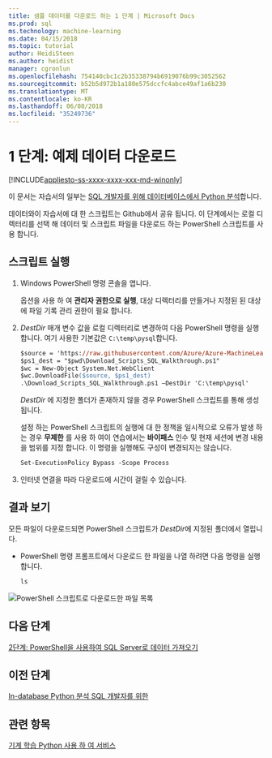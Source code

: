 ```yaml
---
title: 샘플 데이터를 다운로드 하는 1 단계 | Microsoft Docs
ms.prod: sql
ms.technology: machine-learning
ms.date: 04/15/2018
ms.topic: tutorial
author: HeidiSteen
ms.author: heidist
manager: cgronlun
ms.openlocfilehash: 754140cbc1c2b35338794b6919076b99c3052562
ms.sourcegitcommit: b52b5d972b1a180e575dccfc4abce49af1a6b230
ms.translationtype: MT
ms.contentlocale: ko-KR
ms.lasthandoff: 06/08/2018
ms.locfileid: "35249736"
---
```

# <a name="step-1-download-the-sample-data"></a>1 단계: 예제 데이터 다운로드
[!INCLUDE[appliesto-ss-xxxx-xxxx-xxx-md-winonly](../../includes/appliesto-ss-xxxx-xxxx-xxx-md-winonly.md)]

이 문서는 자습서의 일부는 [SQL 개발자를 위해 데이터베이스에서 Python 분석](sqldev-in-database-python-for-sql-developers.md)합니다. 

데이터와이 자습서에 대 한 스크립트는 Github에서 공유 됩니다. 이 단계에서는 로컬 디렉터리를 선택 해 데이터 및 스크립트 파일을 다운로드 하는 PowerShell 스크립트를 사용 합니다.

## <a name="run-the-script"></a>스크립트 실행

1. Windows PowerShell 명령 콘솔을 엽니다.

    옵션을 사용 하 여 **관리자 권한으로 실행**, 대상 디렉터리를 만들거나 지정된 된 대상에 파일 기록 관리 권한이 필요 합니다.

2. *DestDir* 매개 변수 값을 로컬 디렉터리로 변경하여 다음 PowerShell 명령을 실행합니다.  여기 사용한 기본값은 `C:\temp\pysql`합니다.

    ```ps
    $source = 'https://raw.githubusercontent.com/Azure/Azure-MachineLearning-DataScience/master/Misc/PythonSQL/Download_Scripts_SQL_Walkthrough.ps1'
    $ps1_dest = "$pwd\Download_Scripts_SQL_Walkthrough.ps1"
    $wc = New-Object System.Net.WebClient
    $wc.DownloadFile($source, $ps1_dest)
    .\Download_Scripts_SQL_Walkthrough.ps1 –DestDir 'C:\temp\pysql'
    ```
    
    *DestDir* 에 지정한 폴더가 존재하지 않을 경우 PowerShell 스크립트를 통해 생성됩니다.
    
    설정 하는 PowerShell 스크립트의 실행에 대 한 정책을 일시적으로 오류가 발생 하는 경우 **무제한** 를 사용 하 여이 연습에서는 **바이패스** 인수 및 현재 세션에 변경 내용을 범위를 지정 합니다. 이 명령을 실행해도 구성이 변경되지는 않습니다.
    
    ```ps
    Set-ExecutionPolicy Bypass -Scope Process
    ```

3. 인터넷 연결을 따라 다운로드에 시간이 걸릴 수 있습니다. 

## <a name="view-results"></a>결과 보기

모든 파일이 다운로드되면 PowerShell 스크립트가  *DestDir*에 지정된 폴더에서 열립니다. 

+ PowerShell 명령 프롬프트에서 다운로드 한 파일을 나열 하려면 다음 명령을 실행 합니다.

    ```ps
    ls
    ```

![PowerShell 스크립트로 다운로드한 파일 목록](media/sqldev-python-filelist.png "PowerShell 스크립트로 다운로드한 파일 목록")

## <a name="next-step"></a>다음 단계

[2단계: PowerShell을 사용하여 SQL Server로 데이터 가져오기](sqldev-py2-import-data-to-sql-server-using-powershell.md)

## <a name="previous-step"></a>이전 단계

[In-database Python 분석 SQL 개발자를 위한](sqldev-in-database-python-for-sql-developers.md)

## <a name="see-also"></a>관련 항목

[기계 학습 Python 사용 하 여 서비스](../python/sql-server-python-services.md)


